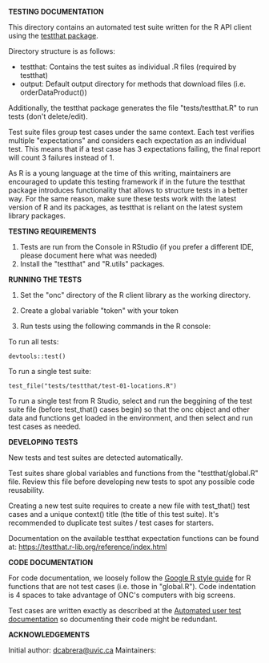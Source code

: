 **TESTING DOCUMENTATION**

This directory contains an automated test suite written for the R API client using the [testthat package](https://github.com/r-lib/testthat).

Directory structure is as follows:

* testthat: Contains the test suites as individual .R files (required by testthat)
* output:   Default output directory for methods that download files (i.e. orderDataProduct())

Additionally, the testthat package generates the file "tests/testthat.R" to run tests (don't delete/edit).

Test suite files group test cases under the same context. Each test verifies multiple "expectations" and considers each expectation as an individual test. This means that if a test case has 3 expectations failing, the final report will count 3 failures instead of 1.

As R is a young language at the time of this writing, maintainers are encouraged to update this testing framework if in the future the testthat package introduces functionality that allows to structure tests in a better way. For the same reason, make sure these tests work with the latest version of R and its packages, as testthat is reliant on the latest system library packages.


**TESTING REQUIREMENTS**

1. Tests are run from the Console in RStudio (if you prefer a different IDE, please document here what was needed)
2. Install the "testthat" and "R.utils" packages.


**RUNNING THE TESTS**

1. Set the "onc" directory of the R client library as the working directory.

2. Create a global variable "token" with your token

3. Run tests using the following commands in the R console:

To run all tests:

    devtools::test()

To run a single test suite:

	test_file("tests/testthat/test-01-locations.R")

To run a single test from R Studio, select and run the beggining of the test suite file (before test_that() cases begin) so that the onc object and other data and functions get loaded in the environment, and then select and run test cases as needed.


**DEVELOPING TESTS**

New tests and test suites are detected automatically.

Test suites share global variables and functions from the "testthat/global.R" file. Review this file before developing new tests to spot any possible code reusability.

Creating a new test suite requires to create a new file with test_that() test cases and a unique context() title (the title of this test suite). It's recommended to duplicate test suites / test cases for starters.

Documentation on the available testthat expectation functions can be found at: https://testthat.r-lib.org/reference/index.html


**CODE DOCUMENTATION**

For code documentation, we loosely follow the [Google R style guide](https://google.github.io/styleguide/Rguide.xml) for R functions that are not test cases (i.e. those in "global.R"). Code indentation is 4 spaces to take advantage of ONC's computers with big screens.

Test cases are written exactly as described at the [Automated user test documentation](https://internal.oceannetworks.ca/x/xYI2Ag) so documenting their code might be redundant.


**ACKNOWLEDGEMENTS**

Initial author: dcabrera@uvic.ca
Maintainers: 
